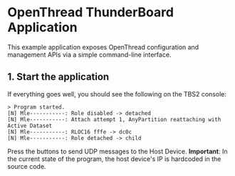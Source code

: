 # OpenThread ThunderBoard Application

This example application exposes OpenThread configuration and management APIs via a simple command-line interface.

## 1. Start the application

If everything goes well, you should see the following on the TBS2 console:

```
> Program started.
[N] Mle-----------: Role disabled -> detached
[N] Mle-----------: Attach attempt 1, AnyPartition reattaching with Active Dataset
[N] Mle-----------: RLOC16 fffe -> dc0c
[N] Mle-----------: Role detached -> child
```

Press the buttons to send UDP messages to the Host Device.
**Important**: In the current state of the program, the host device's IP is hardcoded in the source code.

